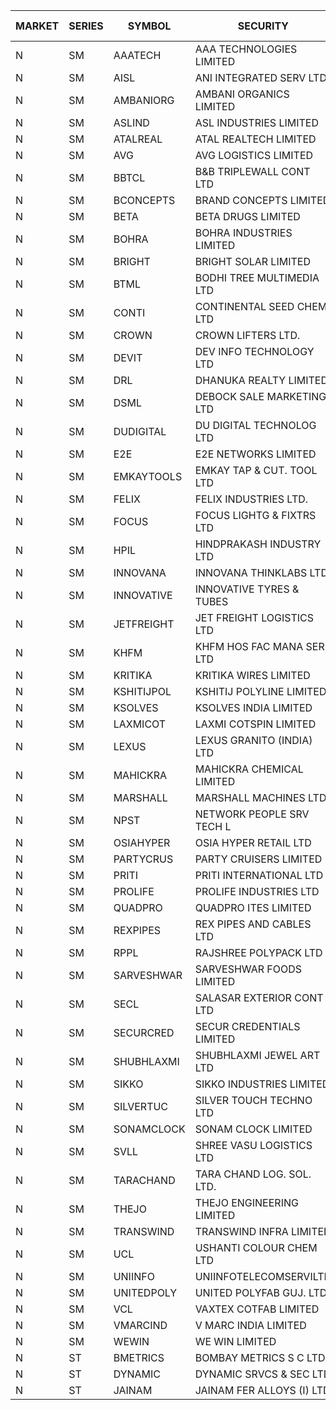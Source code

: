 


| MARKET | SERIES | SYMBOL | SECURITY | PREV CL PR | OPEN PRICE | HIGH PRICE | LOW PRICE | CLOSE PRICE | NET TRDVAL | NET TRDQTY | CORP IND | HI 52 WK | LO 52 WK |
| ----- | ----- | ----- | ----- | ----- | ----- | ----- | ----- | ----- | ----- | ----- | ----- | ----- | ----- |
| N | SM | AAATECH | AAA TECHNOLOGIES LIMITED | 64.00 | 62.00 | 62.00 | 62.00 | 62.00 | 186000.00 | 3000 |  | 72.45 | 42.00 |
| N | SM | AISL | ANI INTEGRATED SERV LTD. | 62.30 | 62.30 | 64.35 | 62.30 | 62.50 | 454020.00 | 7200 |  | 71.00 | 18.10 |
| N | SM | AMBANIORG | AMBANI ORGANICS LIMITED | 100.00 | 98.50 | 102.00 | 97.00 | 97.00 | 595000.00 | 6000 |  | 114.85 | 43.70 |
| N | SM | ASLIND | ASL INDUSTRIES LIMITED | 19.65 | 20.60 | 20.60 | 20.60 | 20.60 | 82400.00 | 4000 |  | 23.00 | 6.30 |
| N | SM | ATALREAL | ATAL REALTECH LIMITED | 167.25 | 162.00 | 169.75 | 160.00 | 167.10 | 23833760.00 | 145600 |  | 188.40 | 30.95 |
| N | SM | AVG | AVG LOGISTICS LIMITED | 60.00 | 60.00 | 60.00 | 60.00 | 60.00 | 432000.00 | 7200 |  | 83.00 | 40.65 |
| N | SM | BBTCL | B&B TRIPLEWALL CONT LTD | 95.20 | 95.00 | 95.00 | 95.00 | 95.00 | 285000.00 | 3000 |  | 99.30 | 27.50 |
| N | SM | BCONCEPTS | BRAND CONCEPTS LIMITED | 41.80 | 41.80 | 43.75 | 41.00 | 43.45 | 3502800.00 | 81000 |  | 48.00 | 14.55 |
| N | SM | BETA | BETA DRUGS LIMITED | 484.00 | 480.05 | 500.00 | 480.05 | 499.95 | 1567580.00 | 3200 |  | 665.00 | 104.80 |
| N | SM | BOHRA | BOHRA INDUSTRIES LIMITED | 4.55 | 4.55 | 4.75 | 4.55 | 4.75 | 28100.00 | 6000 |  | 7.25 | .95 |
| N | SM | BRIGHT | BRIGHT SOLAR LIMITED | 5.20 | 5.20 | 5.50 | 5.20 | 5.40 | 275400.00 | 51000 |  | 15.55 | 4.60 |
| N | SM | BTML | BODHI TREE MULTIMEDIA LTD | 128.60 | 135.00 | 135.00 | 135.00 | 135.00 | 162000.00 | 1200 |  | 135.00 | 64.05 |
| N | SM | CONTI | CONTINENTAL SEED CHEM LTD | 8.85 | 9.25 | 9.25 | 9.25 | 9.25 | 30830.25 | 3333 |  | 11.40 | 5.20 |
| N | SM | CROWN | CROWN LIFTERS LTD. | 147.70 | 31.00 | 31.00 | 31.00 | 31.00 | 310000.00 | 10000 |  | 162.00 | 31.00 |
| N | SM | DEVIT | DEV INFO TECHNOLOGY LTD | 157.00 | 75.00 | 76.20 | 75.00 | 76.20 | 453600.00 | 6000 | XB | 165.00 | 75.00 |
| N | SM | DRL | DHANUKA REALTY LIMITED | 18.95 | 19.85 | 19.85 | 19.85 | 19.85 | 357300.00 | 18000 |  | 21.05 | 7.50 |
| N | SM | DSML | DEBOCK SALE MARKETING LTD | 77.40 | 80.80 | 81.25 | 78.20 | 81.10 | 14463900.00 | 180000 |  | 81.25 | 5.75 |
| N | SM | DUDIGITAL | DU DIGITAL TECHNOLOG LTD | 131.25 | 124.70 | 124.70 | 124.70 | 124.70 | 249400.00 | 2000 |  | 153.05 | 95.00 |
| N | SM | E2E | E2E NETWORKS LIMITED | 51.30 | 51.95 | 51.95 | 48.75 | 49.25 | 897700.00 | 18000 |  | 61.30 | 34.50 |
| N | SM | EMKAYTOOLS | EMKAY TAP & CUT. TOOL LTD | 168.00 | 169.00 | 169.00 | 163.00 | 163.00 | 199200.00 | 1200 |  | 205.25 | 70.35 |
| N | SM | FELIX | FELIX INDUSTRIES LTD. | 38.10 | 36.20 | 38.70 | 36.20 | 36.85 | 14851000.00 | 400000 |  | 51.25 | 31.00 |
| N | SM | FOCUS | FOCUS LIGHTG & FIXTRS LTD | 53.15 | 50.50 | 50.50 | 50.50 | 50.50 | 151500.00 | 3000 |  | 71.90 | 18.05 |
| N | SM | HPIL | HINDPRAKASH INDUSTRY LTD | 77.55 | 77.90 | 77.90 | 77.90 | 77.90 | 233700.00 | 3000 |  | 93.90 | 45.40 |
| N | SM | INNOVANA | INNOVANA THINKLABS LTD. | 166.50 | 158.25 | 158.25 | 158.25 | 158.25 | 158250.00 | 1000 |  | 210.95 | 70.25 |
| N | SM | INNOVATIVE | INNOVATIVE TYRES & TUBES | 9.50 | 9.50 | 9.50 | 9.50 | 9.50 | 28500.00 | 3000 |  | 20.45 | 5.65 |
| N | SM | JETFREIGHT | JET FREIGHT LOGISTICS LTD | 49.25 | 49.25 | 49.25 | 49.25 | 49.25 | 197000.00 | 4000 |  | 56.65 | 13.20 |
| N | SM | KHFM | KHFM HOS FAC MANA SER LTD | 62.65 | 61.50 | 61.50 | 60.00 | 60.00 | 547500.00 | 9000 |  | 63.75 | 25.75 |
| N | SM | KRITIKA | KRITIKA WIRES LIMITED | 32.60 | 32.00 | 32.00 | 32.00 | 32.00 | 384000.00 | 12000 |  | 38.50 | 31.00 |
| N | SM | KSHITIJPOL | KSHITIJ POLYLINE LIMITED | 33.75 | 34.00 | 34.05 | 34.00 | 34.05 | 952330.60 | 27996 |  | 45.65 | 19.85 |
| N | SM | KSOLVES | KSOLVES INDIA LIMITED | 317.80 | 320.00 | 344.45 | 320.00 | 340.35 | 8918320.00 | 26800 |  | 1718.20 | 227.00 |
| N | SM | LAXMICOT | LAXMI COTSPIN LIMITED | 26.50 | 27.80 | 27.80 | 27.80 | 27.80 | 1501200.00 | 54000 |  | 36.55 | 7.50 |
| N | SM | LEXUS | LEXUS GRANITO (INDIA) LTD | 16.00 | 16.70 | 16.70 | 16.70 | 16.70 | 16700.00 | 1000 |  | 22.50 | 7.20 |
| N | SM | MAHICKRA | MAHICKRA CHEMICAL LIMITED | 84.80 | 80.10 | 80.10 | 80.10 | 80.10 | 120150.00 | 1500 |  | 96.00 | 75.00 |
| N | SM | MARSHALL | MARSHALL MACHINES LTD | 36.20 | 36.20 | 36.20 | 36.20 | 36.20 | 217200.00 | 6000 |  | 47.00 | 6.70 |
| N | SM | NPST | NETWORK PEOPLE SRV TECH L | 69.50 | 69.50 | 74.50 | 69.50 | 73.90 | 937200.00 | 12800 |  | 78.00 | 67.00 |
| N | SM | OSIAHYPER | OSIA HYPER RETAIL LTD | 218.00 | 205.00 | 205.00 | 191.10 | 205.00 | 320440.00 | 1600 |  | 257.00 | 117.00 |
| N | SM | PARTYCRUS | PARTY CRUISERS LIMITED | 22.00 | 21.00 | 21.00 | 20.90 | 20.90 | 125600.00 | 6000 |  | 39.90 | 16.50 |
| N | SM | PRITI | PRITI INTERNATIONAL LTD | 70.80 | 74.30 | 74.30 | 74.30 | 74.30 | 4755200.00 | 64000 |  | 284.90 | 66.80 |
| N | SM | PROLIFE | PROLIFE INDUSTRIES LTD | 108.75 | 108.75 | 108.75 | 108.75 | 108.75 | 326250.00 | 3000 |  | 117.00 | 33.25 |
| N | SM | QUADPRO | QUADPRO ITES LIMITED | 16.90 | 16.50 | 17.00 | 16.15 | 16.15 | 1285200.00 | 78000 |  | 18.80 | 16.15 |
| N | SM | REXPIPES | REX PIPES AND CABLES LTD | 48.60 | 47.35 | 51.00 | 46.60 | 51.00 | 4738600.00 | 96000 |  | 64.35 | 26.00 |
| N | SM | RPPL | RAJSHREE POLYPACK LTD | 154.00 | 154.00 | 160.00 | 152.15 | 158.95 | 3273600.00 | 21000 |  | 200.00 | 74.00 |
| N | SM | SARVESHWAR | SARVESHWAR FOODS LIMITED | 22.15 | 21.10 | 22.95 | 21.05 | 21.05 | 272720.00 | 12800 |  | 37.85 | 11.00 |
| N | SM | SECL | SALASAR EXTERIOR CONT LTD | 21.00 | 21.00 | 21.50 | 21.00 | 21.50 | 1675500.00 | 78000 |  | 32.80 | 9.90 |
| N | SM | SECURCRED | SECUR CREDENTIALS LIMITED | 25.40 | 25.30 | 25.30 | 25.30 | 25.30 | 15180.00 | 600 |  | 36.25 | 12.00 |
| N | SM | SHUBHLAXMI | SHUBHLAXMI JEWEL ART LTD | 12.40 | 13.00 | 13.00 | 13.00 | 13.00 | 39000.00 | 3000 |  | 26.80 | 11.20 |
| N | SM | SIKKO | SIKKO INDUSTRIES LIMITED | 35.10 | 36.80 | 36.80 | 35.15 | 36.80 | 1164000.00 | 32000 |  | 36.80 | 11.60 |
| N | SM | SILVERTUC | SILVER TOUCH TECHNO LTD | 142.00 | 154.95 | 156.00 | 154.95 | 156.00 | 465950.00 | 3000 |  | 194.80 | 72.00 |
| N | SM | SONAMCLOCK | SONAM CLOCK LIMITED | 62.00 | 67.35 | 67.35 | 61.00 | 63.00 | 958050.00 | 15000 |  | 67.45 | 39.00 |
| N | SM | SVLL | SHREE VASU LOGISTICS LTD | 102.20 | 102.00 | 103.50 | 102.00 | 102.85 | 1748000.00 | 17000 |  | 105.00 | 76.00 |
| N | SM | TARACHAND | TARA CHAND LOG. SOL. LTD. | 40.15 | 40.05 | 40.05 | 40.05 | 40.05 | 80100.00 | 2000 |  | 52.35 | 26.00 |
| N | SM | THEJO | THEJO ENGINEERING LIMITED | 1140.00 | 1025.00 | 1140.00 | 1001.00 | 1041.20 | 9973267.50 | 9450 |  | 3950.00 | 980.00 |
| N | SM | TRANSWIND | TRANSWIND INFRA LIMITED | 5.20 | 5.40 | 5.40 | 5.40 | 5.40 | 151200.00 | 28000 |  | 8.30 | 3.80 |
| N | SM | UCL | USHANTI COLOUR CHEM LTD | 59.00 | 57.20 | 58.20 | 55.00 | 56.25 | 568400.00 | 10000 |  | 60.00 | 24.00 |
| N | SM | UNIINFO | UNIINFOTELECOMSERVILTD | 25.00 | 24.90 | 24.90 | 24.90 | 24.90 | 49800.00 | 2000 |  | 27.45 | 7.85 |
| N | SM | UNITEDPOLY | UNITED POLYFAB GUJ. LTD. | 13.60 | 13.00 | 13.00 | 13.00 | 13.00 | 234000.00 | 18000 |  | 59.75 | 8.20 |
| N | SM | VCL | VAXTEX COTFAB LIMITED | 84.00 | 85.80 | 85.80 | 85.80 | 85.80 | 257400.00 | 3000 |  | 85.80 | 17.00 |
| N | SM | VMARCIND | V MARC INDIA LIMITED | 33.25 | 33.60 | 33.60 | 33.60 | 33.60 | 100800.00 | 3000 |  | 45.00 | 25.35 |
| N | SM | WEWIN | WE WIN LIMITED | 30.35 | 31.85 | 31.85 | 29.15 | 30.95 | 2648850.00 | 84000 |  | 55.15 | 13.05 |
| N | ST | BMETRICS | BOMBAY METRICS S C LTD | 131.60 | 138.15 | 138.15 | 138.15 | 138.15 | 497340.00 | 3600 |  | 138.15 | 98.30 |
| N | ST | DYNAMIC | DYNAMIC SRVCS & SEC LTD | 49.45 | 49.25 | 50.50 | 47.00 | 49.50 | 982500.00 | 20000 |  | 55.65 | 45.70 |
| N | ST | JAINAM | JAINAM FER ALLOYS (I) LTD | 70.00 | 70.00 | 70.40 | 70.00 | 70.00 | 2240800.00 | 32000 |  | 76.65 | 70.00 |




